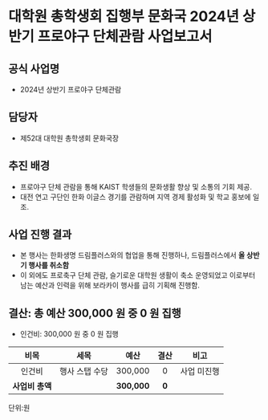 대학원 총학생회 집행부 문화국 2024년 상반기 프로야구 단체관람 사업보고서
===

## 공식 사업명
- 2024년 상반기 프로야구 단체관람

## 담당자
- 제52대 대학원 총학생회 문화국장

## 추진 배경
- 프로야구 단체 관람을 통해 KAIST 학생들의 문화생활 향상 및 소통의 기회 제공.
- 대전 연고 구단인 한화 이글스 경기를 관람하며 지역 경제 활성화 및 학교 홍보에 일조.

## 사업 진행 결과
- 본 행사는 한화생명 드림플러스와의 협업을 통해 진행하나, 드림플러스에서 **올 상반기 행사를 취소함**
- 이 외에도 프로축구 단체 관람, 슬기로운 대학원 생활이 축소 운영되었고 이로부터 남는 예산과 인력을 위해 보라카이 행사를 급히 기획해 진행함.

## 결산: 총 예산 300,000 원 중 0 원 집행
- 인건비: 300,000 원 중 0 원 집행

|  **비목** |   **세목**   | **예산** | **결산** | **비고** |
|:----------:|:------------:|:--------:|:--------:|:--------:|
| 인건비     | 행사 스탭 수당      |300,000   | 0   |사업 미진행| 
| **사업비 총액**     |                  | **300,000** |  **0**  |

단위:원
